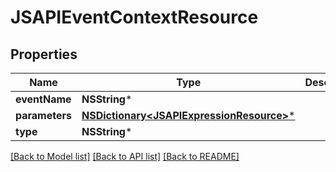 # JSAPIEventContextResource

## Properties
Name | Type | Description | Notes
------------ | ------------- | ------------- | -------------
**eventName** | **NSString*** |  | [optional] 
**parameters** | [**NSDictionary&lt;JSAPIExpressionResource&gt;***](JSAPIExpressionResource.md) |  | [optional] 
**type** | **NSString*** |  | [optional] 

[[Back to Model list]](../README.md#documentation-for-models) [[Back to API list]](../README.md#documentation-for-api-endpoints) [[Back to README]](../README.md)


